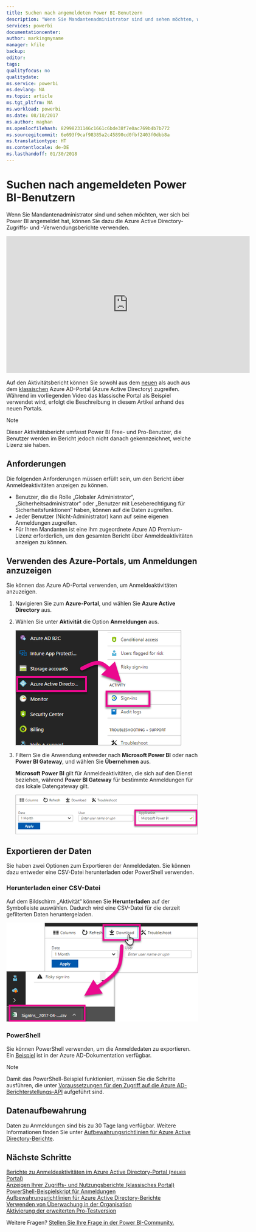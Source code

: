 ```yaml
---
title: Suchen nach angemeldeten Power BI-Benutzern
description: "Wenn Sie Mandantenadministrator sind und sehen möchten, wer sich bei Power BI angemeldet hat, können Sie dazu die Azure Active Directory-Zugriffs- und -Verwendungsberichte verwenden."
services: powerbi
documentationcenter: 
author: markingmyname
manager: kfile
backup: 
editor: 
tags: 
qualityfocus: no
qualitydate: 
ms.service: powerbi
ms.devlang: NA
ms.topic: article
ms.tgt_pltfrm: NA
ms.workload: powerbi
ms.date: 08/10/2017
ms.author: maghan
ms.openlocfilehash: 82998231146c1661c6bde38f7e0ac769b4b7b772
ms.sourcegitcommit: 6e693f9caf98385a2c45890cd0fbf2403f0dbb8a
ms.translationtype: HT
ms.contentlocale: de-DE
ms.lasthandoff: 01/30/2018
---
```

# <a name="find-power-bi-users-that-have-signed-in"></a>Suchen nach angemeldeten Power BI-Benutzern
Wenn Sie Mandantenadministrator sind und sehen möchten, wer sich bei Power BI angemeldet hat, können Sie dazu die Azure Active Directory-Zugriffs- und -Verwendungsberichte verwenden.

<iframe width="640" height="360" src="https://www.youtube.com/embed/1AVgh9w9VM8?showinfo=0" frameborder="0" allowfullscreen></iframe>

Auf den Aktivitätsbericht können Sie sowohl aus dem [neuen](https://docs.microsoft.com/azure/active-directory/active-directory-reporting-activity-sign-ins) als auch aus dem [klassischen](https://docs.microsoft.com/azure/active-directory/active-directory-view-access-usage-reports) Azure AD-Portal (Azure Active Directory) zugreifen. Während im vorliegenden Video das klassische Portal als Beispiel verwendet wird, erfolgt die Beschreibung in diesem Artikel anhand des neuen Portals.

> [!NOTE]
> Dieser Aktivitätsbericht umfasst Power BI Free- und Pro-Benutzer, die Benutzer werden im Bericht jedoch nicht danach gekennzeichnet, welche Lizenz sie haben.
> 
> 

## <a name="requirements"></a>Anforderungen
Die folgenden Anforderungen müssen erfüllt sein, um den Bericht über Anmeldeaktivitäten anzeigen zu können.

* Benutzer, die die Rolle „Globaler Administrator“, „Sicherheitsadministrator“ oder „Benutzer mit Leseberechtigung für Sicherheitsfunktionen“ haben, können auf die Daten zugreifen.
* Jeder Benutzer (Nicht-Administrator) kann auf seine eigenen Anmeldungen zugreifen.
* Für Ihren Mandanten ist eine ihm zugeordnete Azure AD Premium-Lizenz erforderlich, um den gesamten Bericht über Anmeldeaktivitäten anzeigen zu können.

## <a name="using-the-azure-portal-to-view-sign-ins"></a>Verwenden des Azure-Portals, um Anmeldungen anzuzeigen
Sie können das Azure AD-Portal verwenden, um Anmeldeaktivitäten anzuzeigen.

1. Navigieren Sie zum **Azure-Portal**, und wählen Sie **Azure Active Directory** aus.
2. Wählen Sie unter **Aktivität** die Option **Anmeldungen** aus.
   
    ![](media/service-admin-access-usage/azure-portal-sign-ins.png)
3. Filtern Sie die Anwendung entweder nach **Microsoft Power BI** oder nach **Power BI Gateway**, und wählen Sie **Übernehmen** aus.
   
    **Microsoft Power BI** gilt für Anmeldeaktivitäten, die sich auf den Dienst beziehen, während **Power BI Gateway** für bestimmte Anmeldungen für das lokale Datengateway gilt.
   
    ![](media/service-admin-access-usage/sign-in-filter.png)

## <a name="export-the-data"></a>Exportieren der Daten
Sie haben zwei Optionen zum Exportieren der Anmeldedaten. Sie können dazu entweder eine CSV-Datei herunterladen oder PowerShell verwenden.

### <a name="download-csv"></a>Herunterladen einer CSV-Datei
Auf dem Bildschirm „Aktivität“ können Sie **Herunterladen** auf der Symbolleiste auswählen. Dadurch wird eine CSV-Datei für die derzeit gefilterten Daten heruntergeladen.

![](media/service-admin-access-usage/download-sign-in-data-csv.png)

### <a name="powershell"></a>PowerShell
Sie können PowerShell verwenden, um die Anmeldedaten zu exportieren. Ein [Beispiel](https://docs.microsoft.com/azure/active-directory/active-directory-reporting-api-sign-in-activity-samples#powershell-script) ist in der Azure AD-Dokumentation verfügbar.

> [!NOTE]
> Damit das PowerShell-Beispiel funktioniert, müssen Sie die Schritte ausführen, die unter [Voraussetzungen für den Zugriff auf die Azure AD-Berichterstellungs-API](https://docs.microsoft.com/en-us/azure/active-directory/active-directory-reporting-api-prerequisites) aufgeführt sind.
> 
> 

## <a name="data-retention"></a>Datenaufbewahrung
Daten zu Anmeldungen sind bis zu 30 Tage lang verfügbar. Weitere Informationen finden Sie unter [Aufbewahrungsrichtlinien für Azure Active Directory-Berichte](https://docs.microsoft.com/azure/active-directory/active-directory-reporting-retention).

## <a name="next-steps"></a>Nächste Schritte
[Berichte zu Anmeldeaktivitäten im Azure Active Directory-Portal (neues Portal)](https://docs.microsoft.com/azure/active-directory/active-directory-reporting-activity-sign-ins)  
[Anzeigen Ihrer Zugriffs- und Nutzungsberichte (klassisches Portal)](https://docs.microsoft.com/azure/active-directory/active-directory-view-access-usage-reports#view-or-download-a-report)  
[PowerShell-Beispielskript für Anmeldungen](https://docs.microsoft.com/azure/active-directory/active-directory-reporting-api-sign-in-activity-samples#powershell-script)  
[Aufbewahrungsrichtlinien für Azure Active Directory-Berichte](https://docs.microsoft.com/azure/active-directory/active-directory-reporting-retention)  
[Verwenden von Überwachung in der Organisation](service-admin-auditing.md)  
[Aktivierung der erweiterten Pro-Testversion](service-extended-pro-trial.md)

Weitere Fragen? [Stellen Sie Ihre Frage in der Power BI-Community.](https://community.powerbi.com/)

